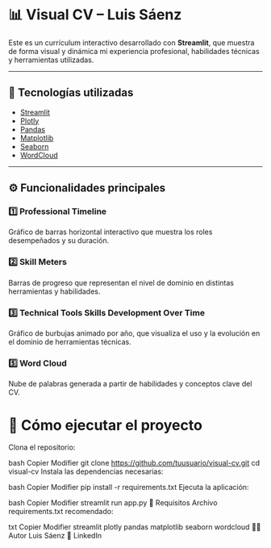 # 📊 Visual CV – Luis Sáenz

Este es un currículum interactivo desarrollado con **Streamlit**, que muestra de forma visual y dinámica mi experiencia profesional, habilidades técnicas y herramientas utilizadas.

---

## 🧰 Tecnologías utilizadas

- [Streamlit](https://streamlit.io/)
- [Plotly](https://plotly.com/python/)
- [Pandas](https://pandas.pydata.org/)
- [Matplotlib](https://matplotlib.org/)
- [Seaborn](https://seaborn.pydata.org/)
- [WordCloud](https://github.com/amueller/word_cloud)

---

## ⚙️ Funcionalidades principales

### 1️⃣ Professional Timeline
Gráfico de barras horizontal interactivo que muestra los roles desempeñados y su duración.

### 2️⃣ Skill Meters
Barras de progreso que representan el nivel de dominio en distintas herramientas y habilidades.

### 3️⃣ Technical Tools Skills Development Over Time
Gráfico de burbujas animado por año, que visualiza el uso y la evolución en el dominio de herramientas técnicas.

### 5️⃣ Word Cloud
Nube de palabras generada a partir de habilidades y conceptos clave del CV.

# 🚀 Cómo ejecutar el proyecto
Clona el repositorio:

bash
Copier
Modifier
git clone https://github.com/tuusuario/visual-cv.git
cd visual-cv
Instala las dependencias necesarias:

bash
Copier
Modifier
pip install -r requirements.txt
Ejecuta la aplicación:

bash
Copier
Modifier
streamlit run app.py
📄 Requisitos
Archivo requirements.txt recomendado:

txt
Copier
Modifier
streamlit
plotly
pandas
matplotlib
seaborn
wordcloud
👨‍💻 Autor
Luis Sáenz
🔗 LinkedIn
